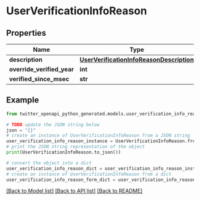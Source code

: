 # UserVerificationInfoReason


## Properties

Name | Type | Description | Notes
------------ | ------------- | ------------- | -------------
**description** | [**UserVerificationInfoReasonDescription**](UserVerificationInfoReasonDescription.md) |  | 
**override_verified_year** | **int** |  | 
**verified_since_msec** | **str** |  | 

## Example

```python
from twitter_openapi_python_generated.models.user_verification_info_reason import UserVerificationInfoReason

# TODO update the JSON string below
json = "{}"
# create an instance of UserVerificationInfoReason from a JSON string
user_verification_info_reason_instance = UserVerificationInfoReason.from_json(json)
# print the JSON string representation of the object
print(UserVerificationInfoReason.to_json())

# convert the object into a dict
user_verification_info_reason_dict = user_verification_info_reason_instance.to_dict()
# create an instance of UserVerificationInfoReason from a dict
user_verification_info_reason_form_dict = user_verification_info_reason.from_dict(user_verification_info_reason_dict)
```
[[Back to Model list]](../README.md#documentation-for-models) [[Back to API list]](../README.md#documentation-for-api-endpoints) [[Back to README]](../README.md)


